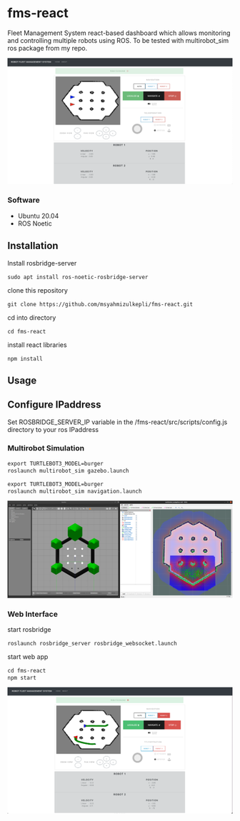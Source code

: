 # fms-react
Fleet Management System react-based dashboard which allows monitoring and controlling multiple robots using ROS. To be tested with multirobot_sim ros package from my repo.

<img src="https://github.com/msyahmizulkepli/fms-react/blob/main/image.png">

### Software

- Ubuntu 20.04
- ROS Noetic

## Installation
Install rosbridge-server
```shell
sudo apt install ros-noetic-rosbridge-server
```
clone this repository 
```shell
git clone https://github.com/msyahmizulkepli/fms-react.git
```
cd into directory
```shell
cd fms-react
```
install react libraries
```shell
npm install
```


## Usage
## Configure IPaddress
Set ROSBRIDGE_SERVER_IP variable in the /fms-react/src/scripts/config.js directory to your ros IPaddress

### Multirobot Simulation

```shell
export TURTLEBOT3_MODEL=burger
roslaunch multirobot_sim gazebo.launch
```
```shell
export TURTLEBOT3_MODEL=burger
roslaunch multirobot_sim navigation.launch
```

<img src="https://github.com/msyahmizulkepli/fms-react/blob/main/image1.png">

### Web Interface
start rosbridge
```shell
roslaunch rosbridge_server rosbridge_websocket.launch
```
start web app
```shell
cd fms-react
npm start
```

<img src="https://github.com/msyahmizulkepli/fms-react/blob/main/image2.png">
